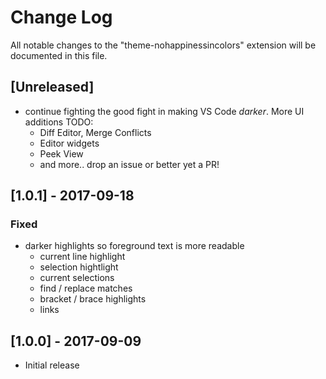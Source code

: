 # Change Log
All notable changes to the "theme-nohappinessincolors" extension will be documented in this file.

## [Unreleased]
- continue fighting the good fight in making VS Code _darker_. More UI additions TODO:
  - Diff Editor, Merge Conflicts
  - Editor widgets
  - Peek View
  - and more.. drop an issue or better yet a PR!

## [1.0.1] - 2017-09-18
### Fixed
- darker highlights so foreground text is more readable
  - current line highlight
  - selection hightlight
  - current selections
  - find / replace matches
  - bracket / brace highlights
  - links

## [1.0.0] - 2017-09-09
  - Initial release